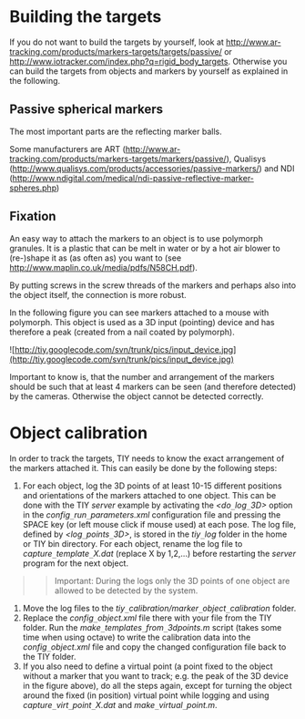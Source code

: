 # Building the targets #
If you do not want to build the targets by yourself, look at http://www.ar-tracking.com/products/markers-targets/targets/passive/ or http://www.iotracker.com/index.php?q=rigid_body_targets. Otherwise you can build the targets from objects and markers by yourself as explained in the following.

## Passive spherical markers ##
The most important parts are the reflecting marker balls.

Some manufacturers are ART (http://www.ar-tracking.com/products/markers-targets/markers/passive/), Qualisys (http://www.qualisys.com/products/accessories/passive-markers/) and NDI (http://www.ndigital.com/medical/ndi-passive-reflective-marker-spheres.php)

## Fixation ##
An easy way to attach the markers to an object is to use polymorph granules. It is a plastic that can be melt in water or by a hot air blower to (re-)shape it as (as often as) you want to (see http://www.maplin.co.uk/media/pdfs/N58CH.pdf).

By putting screws in the screw threads of the markers and perhaps also into the object itself, the connection is more robust.

In the following figure you can see markers attached to a mouse with polymorph. This object is used as a 3D input (pointing) device and has therefore a peak (created from a nail coated by polymorph).

![http://tiy.googlecode.com/svn/trunk/pics/input_device.jpg](http://tiy.googlecode.com/svn/trunk/pics/input_device.jpg)

Important to know is, that the number and arrangement of the markers should be such that at least 4 markers can be seen (and therefore detected) by the cameras. Otherwise the object cannot be detected correctly.

# Object calibration #
In order to track the targets, TIY needs to know the exact arrangement of the markers attached it. This can easily be done by the following steps:

  1. For each object, log the 3D points of at least 10-15 different positions and orientations of the markers attached to one object. This can be done with the TIY _server_ example by activating the _<do`_`log`_`3D>_ option in the _config`_`run`_`parameters.xml_ configuration file and pressing the SPACE key (or left mouse click if mouse used) at each pose. The log file, defined by _<log`_`points`_`3D>_, is stored in the _tiy`_`log_ folder in the home or TIY bin directory. For each object, rename the log file to _capture`_`template`_`X.dat_ (replace X by 1,2,...) before restarting the _server_ program for the next object.
> > Important: During the logs only the 3D points of one object are allowed to be detected by the system.
  1. Move the log files to the _tiy`_`calibration/marker`_`object`_`calibration_ folder.
  1. Replace the _config`_`object.xml_ file there with your file from the TIY folder. Run the _make`_`templates`_`from`_`3dpoints.m_ script (takes some time when using octave) to write the calibration data into the _config`_`object.xml_ file and copy the changed configuration file back to the TIY folder.
  1. If you also need to define a virtual point (a point fixed to the object without a marker that you want to track; e.g. the peak of the 3D device in the figure above), do all the steps again, except for turning the object around the fixed (in position) virtual point while logging and using _capture`_`virt`_`point`_`X.dat_ and _make`_`virtual`_`point.m_.
